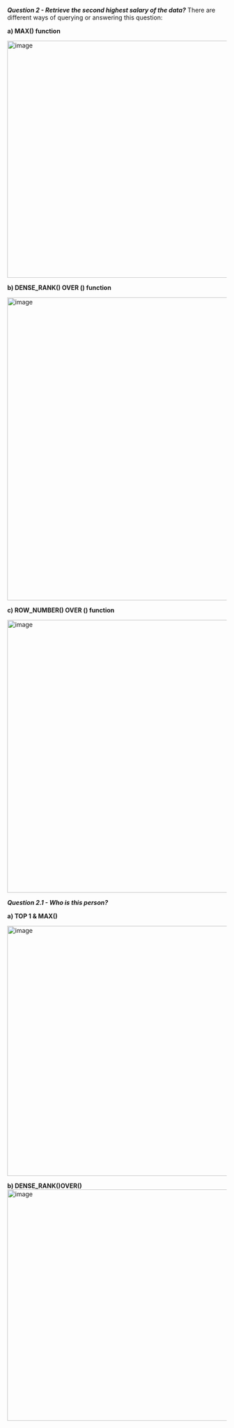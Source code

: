 ***Question 2 - Retrieve the second highest salary of the data?***
There are different ways of querying or answering this question: 

**a) MAX() function**

<img width="1243" height="543" alt="image" src="https://github.com/user-attachments/assets/cfd4678f-1292-466b-b592-a4929de882c8" />


**b) DENSE_RANK() OVER () function**

<img width="936" height="694" alt="image" src="https://github.com/user-attachments/assets/8edc09ec-a0fa-4ec5-8129-6bffde082066" />

**c) ROW_NUMBER() OVER () function**

<img width="899" height="625" alt="image" src="https://github.com/user-attachments/assets/ab6b8a5d-a7e4-483d-a51c-d1d6686628e6" />

***Question 2.1 - Who is this person?***

**a) TOP 1 & MAX()**

<img width="897" height="573" alt="image" src="https://github.com/user-attachments/assets/cadcb4ef-11ce-4036-97f5-d0dd7da23700" />

**b) DENSE_RANK()OVER()**
<img width="940" height="530" alt="image" src="https://github.com/user-attachments/assets/b32234d4-fe68-4097-b5fa-fcbeddea7c4b" />


